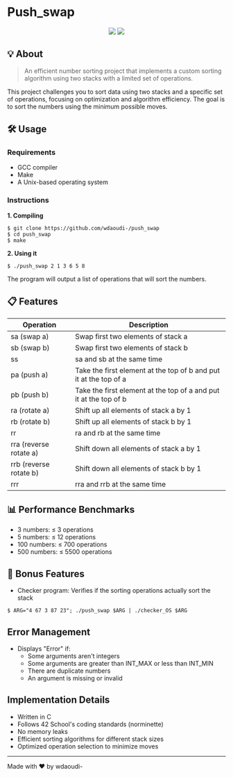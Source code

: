 # Push_swap
<div align="center">
  <img src="https://img.shields.io/badge/norminette-passing-success"/>
  <img src="https://img.shields.io/badge/42-project-000000"/>
</div>

## 💡 About
> An efficient number sorting project that implements a custom sorting algorithm using two stacks with a limited set of operations.

This project challenges you to sort data using two stacks and a specific set of operations, focusing on optimization and algorithm efficiency. The goal is to sort the numbers using the minimum possible moves.

## 🛠️ Usage
### Requirements
- GCC compiler
- Make
- A Unix-based operating system

### Instructions
**1. Compiling**
```shell
$ git clone https://github.com/wdaoudi-/push_swap
$ cd push_swap
$ make
```

**2. Using it**
```shell
$ ./push_swap 2 1 3 6 5 8
```
The program will output a list of operations that will sort the numbers.

## 📋 Features

| Operation | Description |
|-----------|-------------|
| sa (swap a) | Swap first two elements of stack a |
| sb (swap b) | Swap first two elements of stack b |
| ss | sa and sb at the same time |
| pa (push a) | Take the first element at the top of b and put it at the top of a |
| pb (push b) | Take the first element at the top of a and put it at the top of b |
| ra (rotate a) | Shift up all elements of stack a by 1 |
| rb (rotate b) | Shift up all elements of stack b by 1 |
| rr | ra and rb at the same time |
| rra (reverse rotate a) | Shift down all elements of stack a by 1 |
| rrb (reverse rotate b) | Shift down all elements of stack b by 1 |
| rrr | rra and rrb at the same time |

## 📊 Performance Benchmarks
- 3 numbers: ≤ 3 operations
- 5 numbers: ≤ 12 operations
- 100 numbers: ≤ 700 operations
- 500 numbers: ≤ 5500 operations

## 💫 Bonus Features
- Checker program: Verifies if the sorting operations actually sort the stack
```shell
$ ARG="4 67 3 87 23"; ./push_swap $ARG | ./checker_OS $ARG
```

## Error Management
- Displays "Error" if:
  - Some arguments aren't integers
  - Some arguments are greater than INT_MAX or less than INT_MIN
  - There are duplicate numbers
  - An argument is missing or invalid

## Implementation Details
- Written in C
- Follows 42 School's coding standards (norminette)
- No memory leaks
- Efficient sorting algorithms for different stack sizes
- Optimized operation selection to minimize moves

---
Made with ❤️ by wdaoudi-
